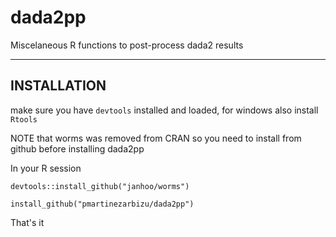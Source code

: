 # dada2pp
Miscelaneous R functions to post-process dada2 results
_________________________________________________________________________________________________

## INSTALLATION
make sure you have ```devtools``` installed and loaded, for windows also install ```Rtools```

NOTE that worms was removed from CRAN so you need to install from github before installing dada2pp

In your R session

```devtools::install_github("janhoo/worms")```


```install_github("pmartinezarbizu/dada2pp")```

That's it
